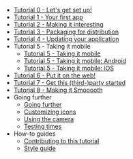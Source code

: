 - [Tutorial 0 - Let's get set up!](tutorial/tutorial-0.md)
- [Tutorial 1 - Your first app](tutorial/tutorial-1.md)
- [Tutorial 2 - Making it interesting](tutorial/tutorial-2.md)
- [Tutorial 3 - Packaging for distribution](tutorial/tutorial-3.md)
- [Tutorial 4 - Updating your application](tutorial/tutorial-4.md)
- Tutorial 5 - Taking it mobile
    - [Tutorial 5 - Taking it mobile](tutorial/tutorial-5/index.md)
    - [Tutorial 5 - Taking it mobile: Android](tutorial/tutorial-5/android.md)
    - [Tutorial 5 - Taking it mobile: iOS](tutorial/tutorial-5/iOS.md)
- [Tutorial 6 - Put it on the web!](tutorial/tutorial-6.md)
- [Tutorial 7 - Get this (third-)party started](tutorial/tutorial-7.md)
- [Tutorial 8 - Making it Smooooth](tutorial/tutorial-8.md)
- Going further
    - [Going further](tutorial/topics/index.md)
    - [Customizing icons](tutorial/topics/custom-icons.md)
    - [Using the camera](tutorial/topics/camera-access.md)
    - [Testing times](tutorial/topics/testing.md)
- How-to guides
    - [Contributing to this tutorial](how-to/contribute.md)
    - [Style guide](how-to/style-guide.md)
